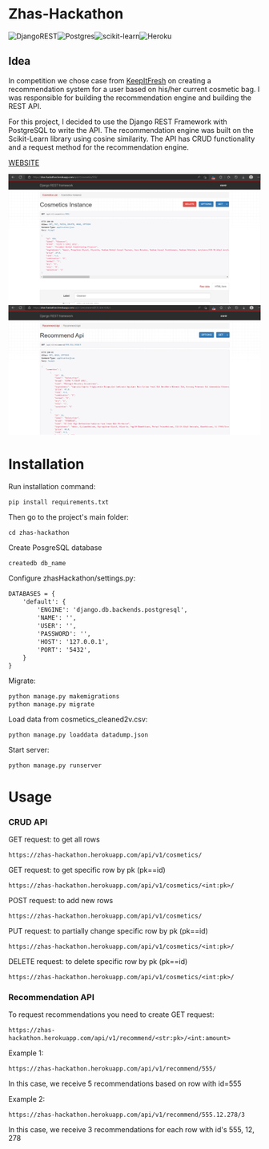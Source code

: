 # Zhas-Hackathon

![DjangoREST](https://img.shields.io/badge/DJANGO-REST-ff1709?style=for-the-badge&logo=django&logoColor=white&color=ff1709&labelColor=gray)![Postgres](https://img.shields.io/badge/postgres-%23316192.svg?style=for-the-badge&logo=postgresql&logoColor=white)![scikit-learn](https://img.shields.io/badge/scikit--learn-%23F7931E.svg?style=for-the-badge&logo=scikit-learn&logoColor=white)![Heroku](https://img.shields.io/badge/heroku-%23430098.svg?style=for-the-badge&logo=heroku&logoColor=white)

## Idea

In competition we chose case from [KeepItFresh](https://www.instagram.com/keepitfresh.beauty/) on creating a recommendation system for a user based on his/her current cosmetic bag. I was responsible for building the recommendation engine and building the REST API.

For this project, I decided to use the Django REST Framework with PostgreSQL to write the API. The recommendation engine was built on the Scikit-Learn library using cosine similarity. The API has CRUD functionality and a request method for the recommendation engine.

[WEBSITE](https://zhas-hackathon.herokuapp.com/api/v1/recommend/555.324.1320/3)

![image1](https://github.com/elamirKad/zhas-hackathon/blob/main/github/Screenshot1.png)
![image2](https://github.com/elamirKad/zhas-hackathon/blob/main/github/Screenshot2.png)

# Installation
Run installation command:
```
pip install requirements.txt
```
Then go to the project's main folder:
```
cd zhas-hackathon
```
Create PosgreSQL database
```
createdb db_name
```
Configure zhasHackathon/settings.py:
```
DATABASES = {
    'default': {
        'ENGINE': 'django.db.backends.postgresql',
        'NAME': '',
        'USER': '',
        'PASSWORD': '',
        'HOST': '127.0.0.1',
        'PORT': '5432',
    }
}
```
Migrate:
```
python manage.py makemigrations
python manage.py migrate
```
Load data from cosmetics_cleaned2v.csv:
```
python manage.py loaddata datadump.json
```
Start server:
```
python manage.py runserver
```

# Usage

### CRUD API
GET request: to get all rows
```
https://zhas-hackathon.herokuapp.com/api/v1/cosmetics/
```
GET request: to get specific row by pk (pk==id)
```
https://zhas-hackathon.herokuapp.com/api/v1/cosmetics/<int:pk>/
```
POST request: to add new rows
```
https://zhas-hackathon.herokuapp.com/api/v1/cosmetics/
```
PUT request: to partially change specific row by pk (pk==id)
```
https://zhas-hackathon.herokuapp.com/api/v1/cosmetics/<int:pk>/
```
DELETE request: to delete specific row by pk (pk==id)
```
https://zhas-hackathon.herokuapp.com/api/v1/cosmetics/<int:pk>/
```

### Recommendation API

To request recommendations you need to create GET request:
```
https://zhas-hackathon.herokuapp.com/api/v1/recommend/<str:pk>/<int:amount>
```
Example 1:
```
https://zhas-hackathon.herokuapp.com/api/v1/recommend/555/
```
In this case, we receive 5 recommendations based on row with id=555

Example 2:
```
https://zhas-hackathon.herokuapp.com/api/v1/recommend/555.12.278/3
```
In this case, we receive 3 recommendations for each row with id's 555, 12, 278
